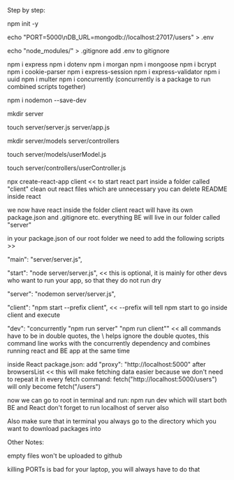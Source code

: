 Step by step:

npm init -y

echo "PORT=5000\nDB_URL=mongodb://localhost:27017/users" > .env

echo "node_modules/" > .gitignore
add .env to gitignore

npm i express
npm i dotenv
npm i morgan
npm i mongoose
npm i bcrypt
npm i cookie-parser
npm i express-session
npm i express-validator
npm i uuid
npm i multer
npm i concurrently
(concurrently is a package to run combined scripts together)

npm i nodemon --save-dev

mkdir server

touch server/server.js server/app.js

mkdir server/models server/controllers

touch server/models/userModel.js

touch server/controllers/userController.js

npx create-react-app client
<< to start react part inside a folder called "client"
clean out react files which are unnecessary
you can delete README inside react

we now have react inside the folder client
react will have its own package.json and .gitignore etc.
everything BE will live in our folder called "server"

in your package.json of our root folder we need to add the following scripts >>

"main": "server/server.js",

"start": "node server/server.js",
<< this is optional, it is mainly for other devs who want to run your app, so that they do not run dry

"server": "nodemon server/server.js",

"client": "npm start --prefix client",
<< --prefix will tell npm start to go inside client and execute

"dev": "concurrently \"npm run server\" \"npm run client\""
<< all commands have to be in double quotes, the \ helps ignore the double quotes, this command line works with the concurrently dependency and combines running react and BE app at the same time

inside React package.json: add "proxy": "http://localhost:5000" after browsersList
<< this will make fetching data easier because we don't need to repeat it in every fetch command:
fetch("http://localhost:5000/users") will only become
fetch("/users")

now we can go to root in terminal and run:
npm run dev
which will start both BE and React
don't forget to run localhost of server also

Also make sure that in terminal you always go to the directory which you want to download packages into

Other Notes:

empty files won't be uploaded to github

killing PORTs is bad for your laptop, you will always have to do that
